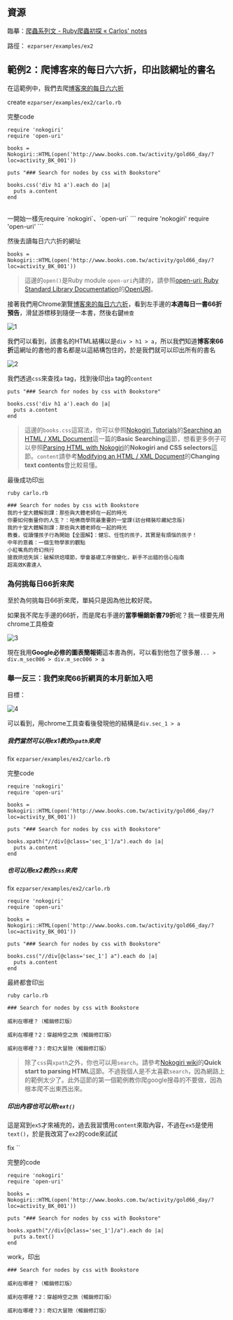 ## 資源

臨摹：[爬蟲系列文 - Ruby爬蟲初探 « Carlos' notes](http://carlos-blog.logdown.com/posts/2016/06/10/reptile-series-approach)

路徑： `ezparser/examples/ex2`

## 範例2：爬博客來的每日六六折，印出該網址的書名

在這範例中，我們去爬[博客來的每日六六折](http://www.books.com.tw/activity/gold66_day/?loc=activity_BK_001)

create `ezparser/examples/ex2/carlo.rb`

完整code
```
require 'nokogiri'
require 'open-uri'

books = Nokogiri::HTML(open('http://www.books.com.tw/activity/gold66_day/?loc=activity_BK_001'))

puts "### Search for nodes by css with Bookstore"

books.css('div h1 a').each do |a|
  puts a.content
end
```



<br>
一開始一樣先require `nokogiri`、`open-uri`
```
require 'nokogiri'
require 'open-uri'
```

然後去讀每日六六折的網址
```
books = Nokogiri::HTML(open('http://www.books.com.tw/activity/gold66_day/?loc=activity_BK_001'))
```

> 這邊的`open()`是Ruby module `open-uri`內建的，請參照[open-uri: Ruby Standard Library Documentation](http://ruby-doc.org/stdlib-2.3.0/libdoc/open-uri/rdoc/index.html)的[OpenURI](http://ruby-doc.org/stdlib-2.3.0/libdoc/open-uri/rdoc/OpenURI.html)。

接著我們用Chrome瀏覽[博客來的每日六六折](http://www.books.com.tw/activity/gold66_day/?loc=activity_BK_001)，看到左手邊的**本週每日一書66折預告**，滑鼠游標移到隨便一本書，然後右鍵`檢查`

![1](../examples/ex2/images/1.png)

我們可以看到，該書名的HTML結構以是`div > h1 > a`，所以我們知道**博客來66折**這網址的書他的書名都是以這結構包住的，於是我們就可以印出所有的書名

![2](../examples/ex2/images/2.png)

我們透過`css`來查找`a` tag，找到後印出`a` tag的`content`

```
puts "### Search for nodes by css with Bookstore"

books.css('div h1 a').each do |a|
  puts a.content
end
```

> 這邊的`books.css`這寫法，你可以參照[Nokogiri Tutorials](http://www.nokogiri.org)的[Searching an HTML / XML Document](http://www.nokogiri.org/tutorials/searching_a_xml_html_document.html)這一篇的**Basic Searching**這節，想看更多例子可以參照[Parsing HTML with Nokogiri](http://ruby.bastardsbook.com/chapters/html-parsing/)的**Nokogiri and CSS selectors**這節。`content`請參考[Modifying an HTML / XML Document](http://www.nokogiri.org/tutorials/modifying_an_html_xml_document.html)的**Changing text contents**會比較易懂。

最後成功印出
```
ruby carlo.rb

### Search for nodes by css with Bookstore
我的十堂大體解剖課：那些與大體老師在一起的時光
你要如何衡量你的人生？：哈佛商學院最重要的一堂課(訪台精裝珍藏紀念版)
我的十堂大體解剖課：那些與大體老師在一起的時光
教養，從讀懂孩子行為開始【全圖解】：健忘、任性的孩子，其實是有煩惱的孩子！
中年的意義：一個生物學家的觀點
小紅嘴鳥的奇幻飛行
搶救烘焙失誤：破解烘焙環節，學會基礎工序做變化，新手不出錯的信心指南
超高效K書達人
```

### 為何挑每日66折來爬

至於為何挑每日66折來爬，單純只是因為他比較好爬。

如果我不爬左手邊的66折，而是爬右手邊的**當季暢銷新書79折**呢？我一樣要先用chrome工具檢查

![3](../examples/ex2/images/3.png)

現在我用**Google必修的圖表簡報術**這本書為例，可以看到他包了很多層`... > div.m_sec006 > div.m_sec006 > a`


### 舉一反三：我們來爬66折網頁的**本月新加入**吧

目標：

![4](../examples/ex2/images/4.png)

可以看到，用chrome工具查看後發現他的結構是`div.sec_1 > a`

##### 我們當然可以用ex1教的`xpath`來爬

fix `ezparser/examples/ex2/carlo.rb`

完整code
```
require 'nokogiri'
require 'open-uri'

books = Nokogiri::HTML(open('http://www.books.com.tw/activity/gold66_day/?loc=activity_BK_001'))

puts "### Search for nodes by css with Bookstore"

books.xpath("//div[@class='sec_1']/a").each do |a|
  puts a.content
end
```

##### 也可以用ex2教的`css`來爬

fix `ezparser/examples/ex2/carlo.rb`

```
require 'nokogiri'
require 'open-uri'

books = Nokogiri::HTML(open('http://www.books.com.tw/activity/gold66_day/?loc=activity_BK_001'))

puts "### Search for nodes by css with Bookstore"

books.css("//div[@class='sec_1'] a").each do |a|
  puts a.content
end
```

最終都會印出
```
ruby carlo.rb

### Search for nodes by css with Bookstore

威利在哪裡？（暢銷修訂版）

威利在哪裡？2：穿越時空之旅（暢銷修訂版）

威利在哪裡？3：奇幻大冒險（暢銷修訂版）
```

> 除了`css`與`xpath`之外，你也可以用`search`。請參考[Nokogiri wiki](https://github.com/sparklemotion/nokogiri/wiki)的**Quick start to parsing HTML**這節。不過我個人是不太喜歡`search`，因為網路上的範例太少了。此外這節的第一個範例教你爬google搜尋的不要做，因為根本爬不出東西出來。

##### 印出內容也可以用`text()`

這是寫到`ex5`才來補充的，過去我習慣用`content`來取內容，不過在`ex5`是使用`text()`，於是我改寫了`ex2`的code來試試

fix ``

完整的code
```
require 'nokogiri'
require 'open-uri'

books = Nokogiri::HTML(open('http://www.books.com.tw/activity/gold66_day/?loc=activity_BK_001'))

puts "### Search for nodes by css with Bookstore"

books.xpath("//div[@class='sec_1']/a").each do |a|
  puts a.text()
end
```

work，印出
```
### Search for nodes by css with Bookstore

威利在哪裡？（暢銷修訂版）

威利在哪裡？2：穿越時空之旅（暢銷修訂版）

威利在哪裡？3：奇幻大冒險（暢銷修訂版）
```
